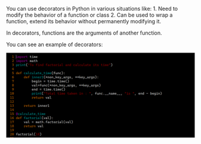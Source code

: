 You can use decorators in Python in various situations like:
    1. Need to modify the behavior of a function or class
    2. Can be used to wrap a function, extend its behavior without permanently modifying it.

In decorators, functions are the arguments of another function.

You can see an example of decorators:

![Code_1](factorial_and_time.png)
